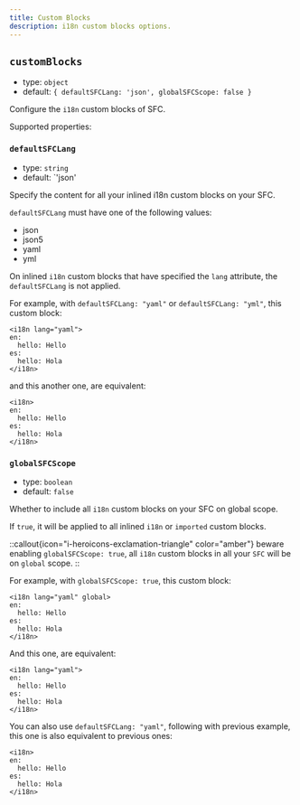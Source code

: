 ```yaml
---
title: Custom Blocks
description: i18n custom blocks options.
---
```


## `customBlocks`

- type: `object`
- default: `{ defaultSFCLang: 'json', globalSFCScope: false }`

Configure the `i18n` custom blocks of SFC.

Supported properties:

### `defaultSFCLang`

- type: `string`
- default: `'json'

Specify the content for all your inlined i18n custom blocks on your SFC.

`defaultSFCLang` must have one of the following values:

- json
- json5
- yaml
- yml

On inlined `i18n` custom blocks that have specified the `lang` attribute, the `defaultSFCLang` is not applied.

For example, with `defaultSFCLang: "yaml"` or `defaultSFCLang: "yml"`, this custom block:

```vue
<i18n lang="yaml">
en:
  hello: Hello
es:
  hello: Hola
</i18n>
```

and this another one, are equivalent:

```vue
<i18n>
en:
  hello: Hello
es:
  hello: Hola
</i18n>
```

### `globalSFCScope`

- type: `boolean`
- default: `false`

Whether to include all `i18n` custom blocks on your SFC on global scope.

If `true`, it will be applied to all inlined `i18n` or `imported` custom blocks.

::callout{icon="i-heroicons-exclamation-triangle" color="amber"}
beware enabling `globalSFCScope: true`, all `i18n` custom blocks in all your `SFC` will be on `global` scope.
::

For example, with `globalSFCScope: true`, this custom block:

```vue
<i18n lang="yaml" global>
en:
  hello: Hello
es:
  hello: Hola
</i18n>
```

And this one, are equivalent:

```vue
<i18n lang="yaml">
en:
  hello: Hello
es:
  hello: Hola
</i18n>
```

You can also use `defaultSFCLang: "yaml"`, following with previous example, this one is also equivalent to previous ones:

```vue
<i18n>
en:
  hello: Hello
es:
  hello: Hola
</i18n>
```
